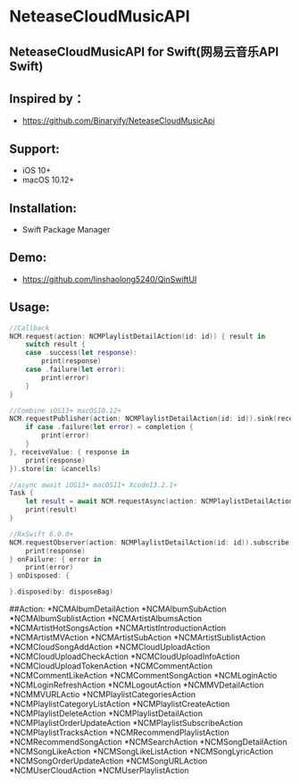 # NeteaseCloudMusicAPI

## NeteaseCloudMusicAPI for Swift(网易云音乐API Swift)

## Inspired by：
* https://github.com/Binaryify/NeteaseCloudMusicApi

## Support:
* iOS 10+
* macOS 10.12+

## Installation:
* Swift Package Manager

## Demo: 
* https://github.com/linshaolong5240/QinSwiftUI

## Usage:
```Swift
//Callback
NCM.request(action: NCMPlaylistDetailAction(id: id)) { result in
    switch result {
    case .success(let response):
        print(response)
    case .failure(let error):
        print(error)
    }
}

//Combine iOS13+ macOS10.12+
NCM.requestPublisher(action: NCMPlaylistDetailAction(id: id)).sink(receiveCompletion: { completion in
    if case .failure(let error) = completion {
        print(error)
    }
}, receiveValue: { response in
    print(response)
}).store(in: &cancells)

//async await iOS13+ macOS11+ Xcode13.2.1+
Task {
    let result = await NCM.requestAsync(action: NCMPlaylistDetailAction(id: id))
    print(result)
}

//RxSwift 6.0.0+
NCM.requestObserver(action: NCMPlaylistDetailAction(id: id)).subscribe { response in
    print(response)
} onFailure: { error in
    print(error)
} onDisposed: {

}.disposed(by: disposeBag)
```
##Action:
*NCMAlbumDetailAction
*NCMAlbumSubAction
*NCMAlbumSublistAction
*NCMArtistAlbumsAction
*NCMArtistHotSongsAction
*NCMArtistIntroductionAction
*NCMArtistMVAction
*NCMArtistSubAction
*NCMArtistSublistAction
*NCMCloudSongAddAction
*NCMCloudUploadAction
*NCMCloudUploadCheckAction
*NCMCloudUploadInfoAction
*NCMCloudUploadTokenAction
*NCMCommentAction
*NCMCommentLikeAction
*NCMCommentSongAction
*NCMLoginActio
*NCMLoginRefreshAction
*NCMLogoutAction
*NCMMVDetailAction
*NCMMVURLActio
*NCMPlaylistCategoriesAction
*NCMPlaylistCategoryListAction
*NCMPlaylistCreateAction
*NCMPlaylistDeleteAction
*NCMPlaylistDetailAction
*NCMPlaylistOrderUpdateAction
*NCMPlaylistSubscribeAction
*NCMPlaylistTracksAction
*NCMRecommendPlaylistAction
*NCMRecommendSongAction
*NCMSearchAction
*NCMSongDetailAction
*NCMSongLikeAction
*NCMSongLikeListAction
*NCMSongLyricAction
*NCMSongOrderUpdateAction
*NCMSongURLAction
*NCMUserCloudAction
*NCMUserPlaylistAction
